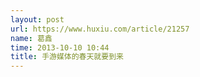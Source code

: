 ```yaml
---
layout: post
url: https://www.huxiu.com/article/21257
name: 葛鑫
time: 2013-10-10 10:44
title: 手游媒体的春天就要到来
---
```

